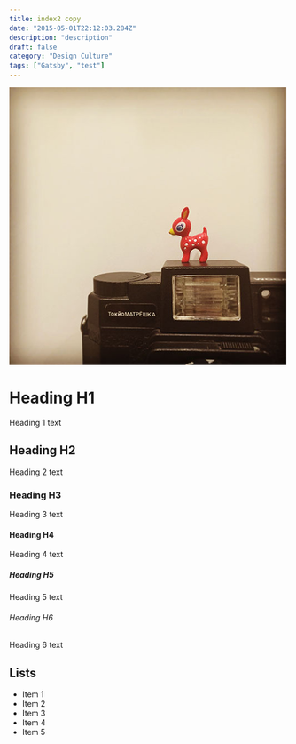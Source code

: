 ```yaml
---
title: index2 copy
date: "2015-05-01T22:12:03.284Z"
description: "description"
draft: false
category: "Design Culture"
tags: ["Gatsby", "test"]
---
```


![Chinese Salty Egg](../assets/about.jpg)



# Heading H1
Heading 1 text

## Heading H2
Heading 2 text

### Heading H3
Heading 3 text

#### Heading H4
Heading 4 text

##### Heading H5
Heading 5 text

###### Heading H6
Heading 6 text

## Lists
- Item 1
- Item 2
- Item 3
- Item 4
- Item 5